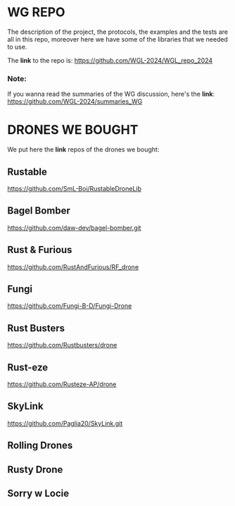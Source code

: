 # WG REPO
The description of the project, the protocols, the examples and the tests are all in this repo, moreover here we have some of the libraries that we needed to use.

The **link** to the repo is: https://github.com/WGL-2024/WGL_repo_2024

### Note: 
If you wanna read the summaries of the WG discussion, here's the **link**: https://github.com/WGL-2024/summaries_WG
# DRONES WE BOUGHT
We put here the **link** repos of the drones we bought:

## Rustable
https://github.com/SmL-Boi/RustableDroneLib
## Bagel Bomber
https://github.com/daw-dev/bagel-bomber.git
## Rust & Furious
https://github.com/RustAndFurious/RF_drone
## Fungi
https://github.com/Fungi-B-D/Fungi-Drone
## Rust Busters
https://github.com/Rustbusters/drone
## Rust-eze
https://github.com/Rusteze-AP/drone
## SkyLink
https://github.com/Paglia20/SkyLink.git

## Rolling Drones

## Rusty Drone

## Sorry w Locie

